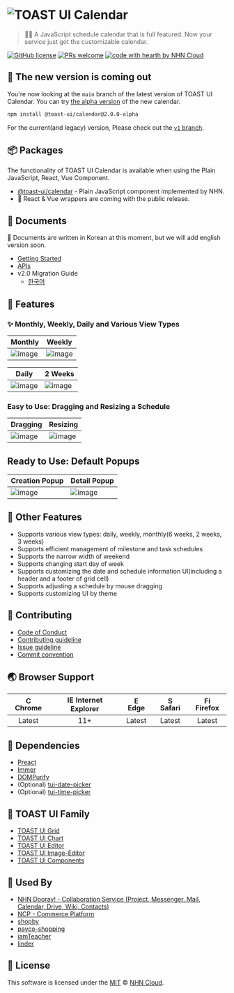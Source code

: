 # ![TOAST UI Calendar](https://user-images.githubusercontent.com/26706716/39230183-7f8ff186-48a0-11e8-8d9c-9699d2d0e471.png)

> 🍞📅 A JavaScript schedule calendar that is full featured. Now your service just got the customizable calendar.
<!-- [![npm](https://img.shields.io/npm/v/@toast-ui/calendar.svg)](https://www.npmjs.com/package/@toast-ui/calendar) -->
[![GitHub license](https://img.shields.io/github/license/nhn/tui.calendar.svg)](https://github.com/nhn/tui.calendar/blob/main/LICENSE)
[![PRs welcome](https://img.shields.io/badge/PRs-welcome-ff69b4.svg)](https://github.com/nhn/tui.project-name/labels/help%20wanted)
[![code with hearth by NHN Cloud](https://img.shields.io/badge/%3C%2F%3E%20with%20%E2%99%A5%20by-NHN_Cloud-ff1414.svg)](https://github.com/nhn)

## 🚧 The new version is coming out

You're now looking at the `main` branch of the latest version of TOAST UI Calendar. You can try [the alpha version](https://github.com/nhn/tui.calendar/releases/tag/v2.0.0-alpha.0) of the new calendar.

```sh
npm install @toast-ui/calendar@2.0.0-alpha
```

For the current(and legacy) version, Please check out the [`v1` branch](https://github.com/nhn/tui.calendar/tree/v1).

## 📦 Packages

The functionality of TOAST UI Calendar is available when using the Plain JavaScript, React, Vue Component.

- [@toast-ui/calendar](https://github.com/nhn/tui.calendar/tree/main/apps/calendar) - Plain JavaScript component implemented by NHN.
- 🚧 React & Vue wrappers are coming with the public release.

## 📙 Documents

🚧 Documents are written in Korean at this moment, but we will add english version soon.

- [Getting Started](https://github.com/nhn/tui.calendar/blob/main/docs/getting-started.md)
- [APIs](https://nhn.github.io/tui.calendar/2.0.0-alpha)
- v2.0 Migration Guide
  - [한국어](https://github.com/nhn/tui.calendar/blob/main/docs/v2.0-migration-guide-ko.md)

## 📅 Features

### ✨ Monthly, Weekly, Daily and Various View Types

| Monthly | Weekly |
| --- | --- |
| ![image](https://user-images.githubusercontent.com/26706716/39230396-4d79a592-48a1-11e8-9849-08e80f1bedf6.png) | ![image](https://user-images.githubusercontent.com/26706716/39230459-83beac38-48a1-11e8-8cd4-11b97817f1f8.png) |

| Daily | 2 Weeks |
| --- | --- |
| ![image](https://user-images.githubusercontent.com/26706716/39230685-60a2a1d6-48a2-11e8-9d46-ce5693277a64.png) | ![image](https://user-images.githubusercontent.com/26706716/39230638-281d5266-48a2-11e8-84d8-ab289f372051.png) |

### Easy to Use: Dragging and Resizing a Schedule

| Dragging | Resizing |
| --- | --- |
| ![image](https://user-images.githubusercontent.com/26706716/39230930-591031f8-48a3-11e8-8f62-e12e6c19920c.gif) | ![image](https://user-images.githubusercontent.com/26706716/39231671-c926d0da-48a5-11e8-959d-35fd32f2c522.gif) |

## Ready to Use: Default Popups

| Creation Popup | Detail Popup |
| --- | --- |
| ![image](https://user-images.githubusercontent.com/26706716/39230798-d151a9ae-48a2-11e8-842d-b19b40432f48.png) | ![image](https://user-images.githubusercontent.com/26706716/39230820-e73fa11c-48a2-11e8-9348-8e3d81979a78.png) |

## 🎨 Other Features

- Supports various view types: daily, weekly, monthly(6 weeks, 2 weeks, 3 weeks)
- Supports efficient management of milestone and task schedules
- Supports the narrow width of weekend
- Supports changing start day of week
- Supports customizing the date and schedule information UI(including a header and a footer of grid cell)
- Supports adjusting a schedule by mouse dragging
- Supports customizing UI by theme

## 💬 Contributing

- [Code of Conduct](https://github.com/nhn/tui.calendar/blob/main/CODE_OF_CONDUCT.md)
- [Contributing guideline](https://github.com/nhn/tui.calendar/blob/main/CONTRIBUTING.md)
- [Issue guideline](https://github.com/nhn/tui.calendar/blob/main/docs/ISSUE_TEMPLATE.md)
- [Commit convention](https://github.com/nhn/tui.calendar/blob/main/docs/COMMIT_MESSAGE_CONVENTION.md)

## 🌏 Browser Support

| <img src="https://user-images.githubusercontent.com/1215767/34348387-a2e64588-ea4d-11e7-8267-a43365103afe.png" alt="Chrome" width="16px" height="16px" /> Chrome | <img src="https://user-images.githubusercontent.com/1215767/34348590-250b3ca2-ea4f-11e7-9efb-da953359321f.png" alt="IE" width="16px" height="16px" /> Internet Explorer | <img src="https://user-images.githubusercontent.com/1215767/34348380-93e77ae8-ea4d-11e7-8696-9a989ddbbbf5.png" alt="Edge" width="16px" height="16px" /> Edge | <img src="https://user-images.githubusercontent.com/1215767/34348394-a981f892-ea4d-11e7-9156-d128d58386b9.png" alt="Safari" width="16px" height="16px" /> Safari | <img src="https://user-images.githubusercontent.com/1215767/34348383-9e7ed492-ea4d-11e7-910c-03b39d52f496.png" alt="Firefox" width="16px" height="16px" /> Firefox |
| :---------: | :---------: | :---------: | :---------: | :---------: |
| Latest | 11+ | Latest | Latest | Latest |

## 🔩 Dependencies

- [Preact](https://github.com/preactjs/preact)
- [Immer](https://github.com/immerjs/immer)
- [DOMPurify](https://github.com/cure53/DOMPurify)
- (Optional) [tui-date-picker](https://github.com/nhn/tui.date-picker)
- (Optional) [tui-time-picker](https://github.com/nhn/tui.time-picker)

## 🍞 TOAST UI Family

- [TOAST UI Grid](https://github.com/nhn/tui.grid)
- [TOAST UI Chart](https://github.com/nhn/tui.chart)
- [TOAST UI Editor](https://github.com/nhn/tui.editor)
- [TOAST UI Image-Editor](https://github.com/nhn/tui.image-editor)
- [TOAST UI Components](https://github.com/nhn?q=tui)

## 🚀 Used By

- [NHN Dooray! - Collaboration Service (Project, Messenger, Mail, Calendar, Drive, Wiki, Contacts)](https://dooray.com)
- [NCP - Commerce Platform](https://www.e-ncp.com/)
- [shopby](https://www.godo.co.kr/shopby/main.gd)
- [payco-shopping](https://shopping.payco.com/)
- [iamTeacher](https://teacher.iamservice.net)
- [linder](https://www.linder.kr)

## 📜 License

This software is licensed under the [MIT](https://github.com/nhn/tui.calendar/blob/main/LICENSE) © [NHN Cloud](https://github.com/nhn).

